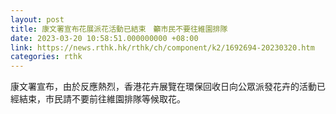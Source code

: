 ```yaml
---
layout: post
title: 康文署宣布花展派花活動已結束　籲市民不要往維園排隊
date: 2023-03-20 10:58:51.000000000 +08:00
link: https://news.rthk.hk/rthk/ch/component/k2/1692694-20230320.htm
categories: rthk
---
```


康文署宣布，由於反應熱烈，香港花卉展覽在環保回收日向公眾派發花卉的活動已經結束，市民請不要前往維園排隊等候取花。
